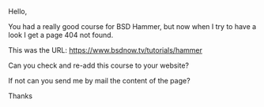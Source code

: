 Hello,

You had a really good course for BSD Hammer, but now when I try to have a look I get a page 404 not found. 

This was the URL: https://www.bsdnow.tv/tutorials/hammer

Can you check and re-add this course to your website? 

If not can you send me by mail the content of the page? 

Thanks 